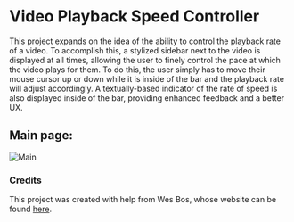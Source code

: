 # Video Playback Speed Controller

This project expands on the idea of the ability to control the playback rate of a video. To accomplish this, a stylized sidebar next to the video is displayed at all times, allowing the user to finely control the pace at which the video plays for them. To do this, the user simply has to move their mouse cursor up or down while it is inside of the bar and the playback rate will adjust accordingly. A textually-based indicator of the rate of speed is also displayed inside of the bar, providing enhanced feedback and a better UX.

## Main page:

![Main](https://i.imgur.com/I9aAMoI.png?1 'Main')

### Credits

This project was created with help from Wes Bos, whose website can be found [here](https://wesbos.com/).